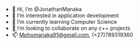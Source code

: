 - 👋 Hi, I’m @JonathanManaka
- 👀 I’m interested in application development
- 🌱 I’m currently learning Computer Science
- 💞️ I’m looking to collaborate on any c++ projects
- 📫 Mphomanaka91@gmail.com, (+27)789319360

<!---
JonathanManaka/JonathanManaka is a ✨ special ✨ repository because its `README.md` (this file) appears on your GitHub profile.
You can click the Preview link to take a look at your changes.
--->
